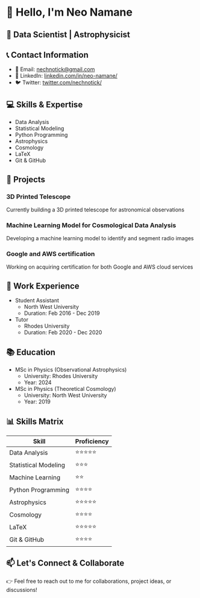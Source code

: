 # 👋 Hello, I'm Neo Namane

## 🌟 Data Scientist | Astrophysicist

## 📞 Contact Information
- 📧 Email: nechnotick@gmail.com
- 🔗 LinkedIn: [linkedin.com/in/neo-namane/](https://www.linkedin.com/in/neo-namane/)
- 🐦 Twitter: [twitter.com/nechnotick/](https://twitter.com/nechnotick/)

## 💻 Skills & Expertise
- Data Analysis
- Statistical Modeling
- Python Programming
- Astrophysics
- Cosmology
- LaTeX
- Git & GitHub

## 🚀 Projects
### 3D Printed Telescope
Currently building a 3D printed telescope for astronomical observations

### Machine Learning Model for Cosmological Data Analysis
Developing a machine learning model to identify and segment radio images

### Google and AWS certification
Working on acquiring certification for both Google and AWS cloud services

## 🌟 Work Experience
- Student Assistant
  - North West University
  - Duration: Feb 2016 - Dec 2019
- Tutor
  - Rhodes University
  - Duration: Feb 2020 - Dec 2020

## 📚 Education
- MSc in Physics (Observational Astrophysics)
  - University: Rhodes University
  - Year: 2024
- MSc in Physics (Theoretical Cosmology)
  - University: North West University
  - Year: 2019


## 📊 Skills Matrix
| Skill                | Proficiency |
|----------------------|-------------|
| Data Analysis        | ⭐️⭐️⭐️⭐️⭐️  |
| Statistical Modeling | ⭐️⭐️⭐️      |
| Machine Learning     | ⭐️⭐️        |
| Python Programming   | ⭐️⭐️⭐️⭐️    |
| Astrophysics         | ⭐️⭐️⭐️⭐️⭐️  |
| Cosmology            | ⭐️⭐️⭐️⭐️    |
| LaTeX                | ⭐️⭐️⭐️⭐️⭐️  |
| Git & GitHub         | ⭐️⭐️⭐️⭐️    |

## 📫 Let's Connect & Collaborate
👉 Feel free to reach out to me for collaborations, project ideas, or discussions!


<!---
nechnotick/nechnotick is a ✨ special ✨ repository because its `README.md` (this file) appears on your GitHub profile.
You can click the Preview link to take a look at your changes.
--->
